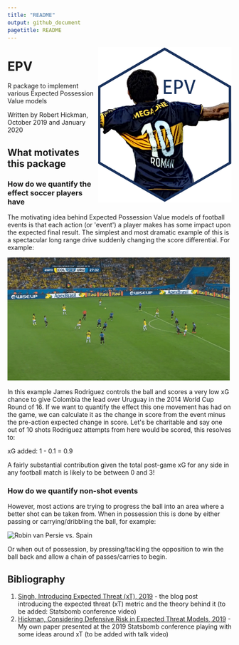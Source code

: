 ```yaml
---
title: "README"
output: github_document
pagetitle: README
---
```


<img src = "hex_sticker/HexSticker2.png" align = "right" width = "300"/>

# EPV
R package to implement various Expected Possession Value models

Written by Robert Hickman, October 2019 and January 2020






## What motivates this package

### How do we quantify the effect soccer players have

The motivating idea behind Expected Possession Value models of football events is that each action (or 'event') a player makes has some impact upon the expected final result. The simplest and most dramatic example of this is a spectacular long range drive suddenly changing the score differential. For example:

![James Rodriguez vs. Uruguay](/soccer_gifs/colombia_v_uruguay.gif)

In this example James Rodriguez controls the ball and scores a very low xG chance to give Colombia the lead over Uruguay in the 2014 World Cup Round of 16. If we want to quantify the effect this one movement has had on the game, we can calculate it as the change in score from the event minus the pre-action expected change in score. Let's be charitable and say one out of 10 shots Rodriguez attempts from here would be scored, this resolves to:

xG added: 1 - 0.1 = 0.9

A fairly substantial contribution given the total post-game xG for any side in any football match is likely to be between 0 and 3!

### How do we quantify non-shot events

However, most actions are trying to progress the ball into an area where a better shot can be taken from. When in possession this is done by either passing or carrying/dribbling the ball, for example:

![Robin van Persie vs. Spain](/soccer_gifs/netherland_pass_v_spain.gif)

Or when out of possession, by pressing/tackling the opposition to win the ball back and allow a chain of passes/carries to begin.



## Bibliography
1. [Singh, Introducing Expected Threat (xT), 2019](https://karun.in/blog/expected-threat.html) - the blog post introducing the expected threat (xT) metric and the theory behind it (to be added: Statsbomb conference video)
2. [Hickman, Considering Defensive Risk in Expected Threat Models, 2019]() - My own paper presented at the 2019 Statsbomb conference playing with some ideas around xT (to be added with talk video)
